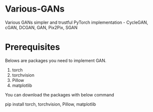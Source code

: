 # Various-GANs
Various GANs simpler and trustful PyTorch implementation - CycleGAN, cGAN, DCGAN, GAN, Pix2Pix, SGAN

# Prerequisites
Belows are packages you need to implement GAN.
1. torch 
2. torchvision 
3. Pillow 
4. matplotlib

You can download the packages with below command

pip install torch, torchvision, Pillow, matplotlib
